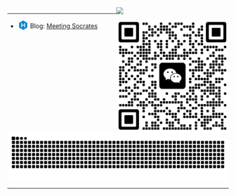 <img align="right"  width="256px" src="https://profile-counter.glitch.me/michaelchern/count.svg"/>

----

<img align="right" src="https://github.com/michaelchern/michaelchern/blob/main/20250621125320.webp" width="256px">

- <img src="https://github.com/michaelchern/michaelchern/blob/main/hexo.svg" width="24" height="24" alt="Blog" style="vertical-align: -5px;"> Blog: [Meeting Socrates](https://michaelchern.github.io/)



<picture>
  <source media="(prefers-color-scheme: dark)" srcset="https://raw.githubusercontent.com/michaelchern/michaelchern/output/github-contribution-grid-snake-dark.svg">
  <source media="(prefers-color-scheme: light)" srcset="https://raw.githubusercontent.com/michaelchern/michaelchern/output/github-contribution-grid-snake.svg">
  <img alt="github contribution grid snake animation" src="https://raw.githubusercontent.com/michaelchern/michaelchern/output/github-contribution-grid-snake.svg">
</picture>

----